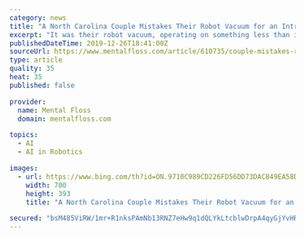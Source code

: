 ```yaml
---
category: news
title: "A North Carolina Couple Mistakes Their Robot Vacuum for an Intruder, Calls 911"
excerpt: "It was their robot vacuum, operating on something less than its best behavior ... As The Verge reports, the Nordic nation is making its famous online crash course on artificial intelligence free to the European Union (EU). By making the class free for all its people, Finland aimed to educate the public on important information that was normally ..."
publishedDateTime: 2019-12-26T18:41:00Z
sourceUrl: https://www.mentalfloss.com/article/610735/couple-mistakes-robot-vacuum-intruder-calls-911
type: article
quality: 35
heat: 35
published: false

provider:
  name: Mental Floss
  domain: mentalfloss.com

topics:
  - AI
  - AI in Robotics

images:
  - url: https://www.bing.com/th?id=ON.9710C989CD226FD56DD73DAC849EA58D
    width: 700
    height: 393
    title: "A North Carolina Couple Mistakes Their Robot Vacuum for an Intruder, Calls 911"

secured: "bsM485ViRW/1mr+R1nksPAmNb13RNZ7eHw9q1dQLYkLtcblwDrpA4qyGjYvHRCBAQZK95UnOKSuIlo9NqHgVmJr50U69dsOrzZSEqmlnJpj/JJyaYyUT5MYlvwBTP7zKbt+31S2LQaLGPj0zAm2MKFkpyLFiIw1TenrzysJQSWJno6XF4VvwhvuT0H7mmBloffl7Xm+V8MeYbkAMqM9k6HlEFbkW1d5f2tcdEw3u8/+tUFqtD1Tcdx7/Ol1Dd624A4MnESfyaGPA2YyeXhfGzw==;BZtRgZYAIO/XeLPKXE7VBg=="
---
```


